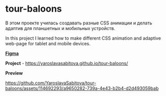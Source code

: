 # tour-baloons

В этом проекте училась создавать разные CSS анимации и делать адаптив для планшетных и мобильных устройств.

In this project I learned how to make different CSS animation and adaptive web-page for tablet and mobile devices.

[**Figma**](https://www.figma.com/proto/A0mxWvQlYHpFaKRHxPTD9L/%D0%9F%D0%B5%D1%80%D0%B2%D1%8B%D0%B9-%D0%BC%D0%B0%D0%BA%D0%B5%D1%82-%D1%81-float-(Copy)?node-id=1-17&scaling=min-zoom&page-id=1%3A16&starting-point-node-id=1%3A17&show-proto-sidebar=1)

**Project** - https://yaroslavasabitova.github.io/tour-baloons/

**Preview**

https://github.com/YaroslavaSabitova/tour-baloons/assets/114692293/a9650282-739a-4e43-b2b4-d2d493059bab

